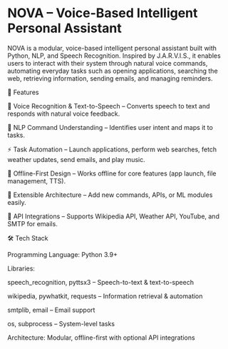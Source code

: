 # NOVA – Voice-Based Intelligent Personal Assistant

NOVA is a modular, voice-based intelligent personal assistant built with Python, NLP, and Speech Recognition. Inspired by J.A.R.V.I.S., it enables users to interact with their system through natural voice commands, automating everyday tasks such as opening applications, searching the web, retrieving information, sending emails, and managing reminders.

🚀 Features

🎤 Voice Recognition & Text-to-Speech – Converts speech to text and responds with natural voice feedback.

🤖 NLP Command Understanding – Identifies user intent and maps it to tasks.

⚡ Task Automation – Launch applications, perform web searches, fetch weather updates, send emails, and play music.

🔐 Offline-First Design – Works offline for core features (app launch, file management, TTS).

🔌 Extensible Architecture – Add new commands, APIs, or ML modules easily.

🧩 API Integrations – Supports Wikipedia API, Weather API, YouTube, and SMTP for emails.

🛠️ Tech Stack

Programming Language: Python 3.9+

Libraries:

speech_recognition, pyttsx3 – Speech-to-text & text-to-speech

wikipedia, pywhatkit, requests – Information retrieval & automation

smtplib, email – Email support

os, subprocess – System-level tasks

Architecture: Modular, offline-first with optional API integrations

